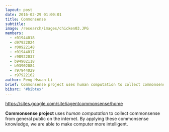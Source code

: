 ```yaml
---
layout: post
date: 2016-02-29 01:00:01
title: Commonsense
subtitle:
image: /research/images/chicken03.JPG
members:
  - r01944018
  - d97922024
  - r00922148
  - r01944017
  - r98922037
  - b94902118
  - b93902084
  - r97944029
  - r97922162
author: Peng-Hsuan Li
brief: Commonsense project uses human computation to collect commonsense from general public on the internet. By applying these commonsense knowledge, we are able to make computer more intelligent.
bibsrc: '#bibtex'
---
```

https://sites.google.com/site/iagentcommonsense/home
<p><strong>Commonsense project</strong> uses <em>human computation</em> to collect commonsense from general public on the internet. By applying these commonsense knowledge, we are able to make computer more intelligent.</p>
<p>&nbsp;</p>
<p></p>
